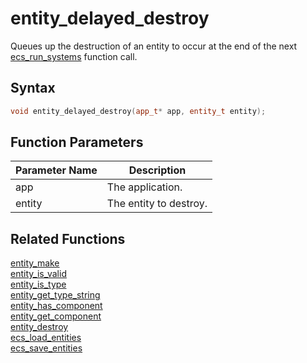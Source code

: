# entity_delayed_destroy

Queues up the destruction of an entity to occur at the end of the next [ecs_run_systems](https://github.com/RandyGaul/cute_framework/blob/master/doc/ecs/ecs_run_systems.md) function call.

## Syntax

```cpp
void entity_delayed_destroy(app_t* app, entity_t entity);
```

## Function Parameters

Parameter Name | Description
--- | ---
app | The application.
entity | The entity to destroy.

## Related Functions

[entity_make](https://github.com/RandyGaul/cute_framework/blob/master/doc/ecs/entity_make.md)  
[entity_is_valid](https://github.com/RandyGaul/cute_framework/blob/master/doc/ecs/entity_is_valid.md)  
[entity_is_type](https://github.com/RandyGaul/cute_framework/blob/master/doc/ecs/entity_is_type.md)  
[entity_get_type_string](https://github.com/RandyGaul/cute_framework/blob/master/doc/ecs/entity_get_type_string.md)  
[entity_has_component](https://github.com/RandyGaul/cute_framework/blob/master/doc/ecs/entity_has_component.md)  
[entity_get_component](https://github.com/RandyGaul/cute_framework/blob/master/doc/ecs/entity_get_component.md)  
[entity_destroy](https://github.com/RandyGaul/cute_framework/blob/master/doc/ecs/entity_destroy.md)  
[ecs_load_entities](https://github.com/RandyGaul/cute_framework/blob/master/doc/ecs/ecs_load_entities.md)  
[ecs_save_entities](https://github.com/RandyGaul/cute_framework/blob/master/doc/ecs/ecs_save_entities.md)  
